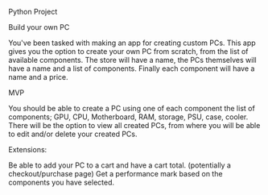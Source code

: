 Python Project

Build your own PC

You've been tasked with making an app for creating custom PCs. This app gives you the option to create your own PC from scratch, from the list of available components. The store will have a name, the PCs themselves will have a name and a list of components. Finally each component will have a name and a price.

MVP

You should be able to create a PC using one of each component the list of components; GPU, CPU, Motherboard, RAM, storage, PSU, case, cooler. There will be the option to view all created PCs, from where you will be able to edit and/or delete your created PCs. 

Extensions:

Be able to add your PC to a cart and have a cart total. (potentially a checkout/purchase page)
Get a performance mark based on the components you have selected.
